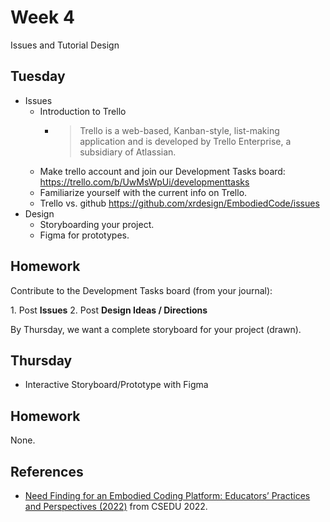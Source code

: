 # Week 4
Issues and Tutorial Design

## Tuesday
- Issues
  - Introduction to Trello
    - > Trello is a web-based, Kanban-style, list-making application and is developed by Trello Enterprise, a subsidiary of Atlassian.
  - Make trello account and join our Development Tasks board: https://trello.com/b/UwMsWpUi/developmenttasks
  - Familiarize yourself with the current info on Trello.
  - Trello vs. github https://github.com/xrdesign/EmbodiedCode/issues
- Design
  - Storyboarding your project.
  - Figma for prototypes.

## Homework

Contribute to the Development Tasks board (from your journal):

1. Post **Issues** 
2. Post **Design Ideas / Directions**

By Thursday, we want a complete storyboard for your project (drawn).

## Thursday
- Interactive Storyboard/Prototype with Figma

## Homework
None.

## References
- [Need Finding for an Embodied Coding Platform: Educators’ Practices and Perspectives (2022)](https://www.scitepress.org/PublicationsDetail.aspx?ID=OhB4jK63WSU%3d&t=1) from CSEDU 2022.
